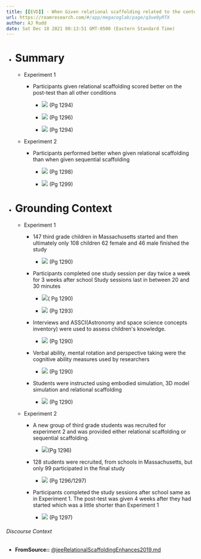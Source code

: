 ```yaml
---
title: [[EVD]] - When Given relational scaffolding related to the content participants scored better on post-tests - [[@jeeRelationalScaffoldingEnhances2019]]
url: https://roamresearch.com/#/app/megacoglab/page/q3ue0yRTX
author: AJ Rudd
date: Sat Dec 18 2021 08:13:51 GMT-0500 (Eastern Standard Time)
---
```


- # Summary

    - Experiment 1

        - Participants given relational scaffolding scored better on the post-test than all other conditions

            - ![](https://firebasestorage.googleapis.com/v0/b/firescript-577a2.appspot.com/o/imgs%2Fapp%2Fmegacoglab%2Ff5KYpjOIPc.png?alt=media&token=bf97f6a1-b1e6-4ddc-ad0f-30c0ef5f00f9) (Pg 1294)

            - ![](https://firebasestorage.googleapis.com/v0/b/firescript-577a2.appspot.com/o/imgs%2Fapp%2Fmegacoglab%2FDzztnknSQM.png?alt=media&token=7dd1f2c4-24a1-473c-8e4b-d477178a3f9a) (Pg 1296)

            - ![](https://firebasestorage.googleapis.com/v0/b/firescript-577a2.appspot.com/o/imgs%2Fapp%2Fmegacoglab%2FP7aiHLwlyL.png?alt=media&token=9ce72234-f0b4-4142-8fcc-baefd03d1ecd) (Pg 1294)

    - Experiment 2

        - Participants performed better when given relational scaffolding than when given sequential scaffolding

            - ![](https://firebasestorage.googleapis.com/v0/b/firescript-577a2.appspot.com/o/imgs%2Fapp%2Fmegacoglab%2F2i-sntwg6i.png?alt=media&token=b5329ab4-bd27-4917-a9b3-a15a793753d9) (Pg 1298)

            - ![](https://firebasestorage.googleapis.com/v0/b/firescript-577a2.appspot.com/o/imgs%2Fapp%2Fmegacoglab%2FrBXLcygrE5.png?alt=media&token=a5351468-8464-4456-bda3-f04ce6a9a529) (Pg 1299)
- # Grounding Context

    - Experiment 1

        - 147 third grade children in Massachusetts started and then ultimately only 108 children 62 female and 46 male finished the study

            - ![](https://firebasestorage.googleapis.com/v0/b/firescript-577a2.appspot.com/o/imgs%2Fapp%2Fmegacoglab%2FDRolm6rGgL.png?alt=media&token=df61766b-2f34-4d9a-ad41-d0876368a8fd) (Pg 1290)

        - Participants completed one study session per day twice a week for 3 weeks after school Study sessions last in between 20 and 30 minutes

            - ![](https://firebasestorage.googleapis.com/v0/b/firescript-577a2.appspot.com/o/imgs%2Fapp%2Fmegacoglab%2FnkiRPzhtev.png?alt=media&token=ec4e220f-c034-46aa-aaeb-e642b8fe0fda)( Pg 1290)

            - ![](https://firebasestorage.googleapis.com/v0/b/firescript-577a2.appspot.com/o/imgs%2Fapp%2Fmegacoglab%2Fb_FVWYvlE3.png?alt=media&token=668b0088-fce5-44ef-8275-5c82c6c601c2) (Pg 1293)

        - Interviews and ASSCI(Astronomy and  space science concepts inventory) were used to assess children's knowledge.

            - ![](https://firebasestorage.googleapis.com/v0/b/firescript-577a2.appspot.com/o/imgs%2Fapp%2Fmegacoglab%2FM2W0pD5Tl0.png?alt=media&token=9f9bcabb-407e-4ba3-ba64-2a95c8205505) (Pg 1290)

        - Verbal ability, mental rotation and perspective taking were the cognitive ability measures used by researchers

            - ![](https://firebasestorage.googleapis.com/v0/b/firescript-577a2.appspot.com/o/imgs%2Fapp%2Fmegacoglab%2FOqsG6TQZ_U.png?alt=media&token=1ca1da88-e8de-41d9-a89d-b6bb049d46e8) (Pg 1290)

        - Students were instructed using embodied simulation, 3D model simulation and relational scaffolding

            - ![](https://firebasestorage.googleapis.com/v0/b/firescript-577a2.appspot.com/o/imgs%2Fapp%2Fmegacoglab%2FPLY_2FWnGZ.png?alt=media&token=ea9cded6-a3d9-490e-a6c2-18f724ae4226) (Pg 1290)

    - Experiment 2

        - A new group of third grade students was recruited for experiment 2 and was provided either relational scaffolding or sequential scaffolding.

            - ![](https://firebasestorage.googleapis.com/v0/b/firescript-577a2.appspot.com/o/imgs%2Fapp%2Fmegacoglab%2F-Bs7WUcgNf.png?alt=media&token=be154dd5-766f-4ae3-ace9-e6cd333a8d3e)(Pg 1296)

        - 128 students were recruited, from schools in Massachusetts, but only 99 participated in the final study

            - ![](https://firebasestorage.googleapis.com/v0/b/firescript-577a2.appspot.com/o/imgs%2Fapp%2Fmegacoglab%2FV0mdSE7t-t.png?alt=media&token=efcc61cb-f082-4507-90c0-7d3c9398f3c5) (Pg 1296/1297)

        - Participants completed the study sessions after school same as in Experiment 1. The post-test was given 4 weeks after they had started which was a little shorter than Experiment 1

            - ![](https://firebasestorage.googleapis.com/v0/b/firescript-577a2.appspot.com/o/imgs%2Fapp%2Fmegacoglab%2FgJGGEXzpRa.png?alt=media&token=b4880e18-6c7b-4d0e-b4a8-2644f682c329) (Pg 1297)

###### Discourse Context

- **FromSource::** [@jeeRelationalScaffoldingEnhances2019.md](@jeeRelationalScaffoldingEnhances2019.md)
